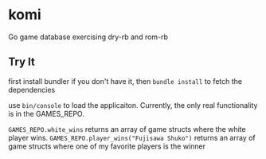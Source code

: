 # komi
Go game database exercising dry-rb and rom-rb

## Try It
first install bundler if you don't have it, then `bundle install` to fetch the dependencies

use `bin/console` to load the applicaiton.  Currently, the only real functionality is in the GAMES_REPO.

`GAMES_REPO.white_wins` returns an array of game structs where the white player wins.
`GAMES_REPO.player_wins("Fujisawa Shuko")` returns an array of game structs where one of my favorite players is the winner
